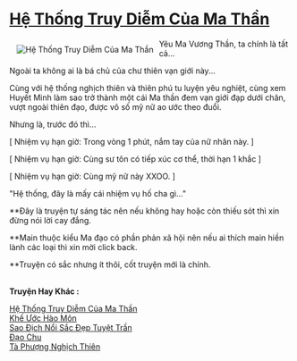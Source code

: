 <a href="https://utruyen.com/truyen/he-thong-truy-diem-cua-ma-than/19161/" title="Hệ Thống Truy Diễm Của Ma Thần"><h1>Hệ Thống Truy Diễm Của Ma Thần</h1></a><div style="display:table"><img align="right" style="float: left; padding: 10px;" src="https://utruyen.com/images/story/200x260/he-thong-truy-diem-cua-ma-than.jpg" alt="Hệ Thống Truy Diễm Của Ma Thần">Yêu Ma Vương Thần, ta chính là tất cả...<p></p>Ngoài ta không ai là bá chủ của chư thiên vạn giới này...<p></p>Cùng với hệ thống nghịch thiên và thiên phú tu luyện yêu nghiệt, cùng xem Huyết Minh làm sao trở thành một cái Ma thần đem vạn giới đạp dưới chân, vượt ngoài thiên đạo, được vô số mỹ nữ ao ước theo đuổi.<p></p>Nhưng là, trước đó thì...<p></p>[ Nhiệm vụ hạn giờ: Trong vòng 1 phút, nắm tay của nữ nhân này. ]<p></p>[ Nhiệm vụ hạn giờ: Cùng sư tôn có tiếp xúc cơ thể, thời hạn 1 khắc ]<p></p>[ Nhiệm vụ hạn giờ: Cùng mỹ nữ này XXOO. ]<p></p>"Hệ thống, đây là mấy cái nhiệm vụ hố cha gì..."<p></p>**Đây là truyện tự sáng tác nên nếu không hay hoặc còn thiếu sót thì xin đừng nói lời cay đắng.<p></p>**Main thuộc kiểu Ma đạo có phần phản xã hội nên nếu ai thích main hiền lành các loại thì xin mời click back.<p></p>**Truyện có sắc nhưng ít thôi, cốt truyện mới là chính.</div><p><br><b>Truyện Hay Khác :</b></p><a href="https://utruyen.com/truyen/he-thong-truy-diem-cua-ma-than/19161/" alt="Hệ Thống Truy Diễm Của Ma Thần">Hệ Thống Truy Diễm Của Ma Thần</a><br/><a href="https://utruyen.com/truyen/khe-uoc-hao-mon/9894/" alt="Khế Ước Hào Môn">Khế Ước Hào Môn</a><br/><a href="https://github.com/quanluxury/ngontinh_top100/tree/master/19200" alt="Sao Địch Nổi Sắc Đẹp Tuyệt Trần">Sao Địch Nổi Sắc Đẹp Tuyệt Trần</a><br/><a href="https://github.com/quanluxury/ngontinh_top100/tree/master/19216" alt="Đạo Chu">Đạo Chu</a><br/><a href="https://www.google.com.bn/url?q=https%3A%2F%2Futruyen.com%2Ftruyen%2Fta-phuong-nghich-thien%2F16727%2F" alt="Tà Phượng Nghịch Thiên">Tà Phượng Nghịch Thiên</a><br/>